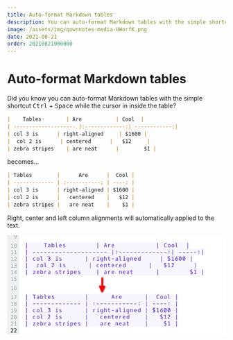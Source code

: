 ```yaml
---
title: Auto-format Markdown tables
description: You can auto-format Markdown tables with the simple shortcut.
image: /assets/img/qownnotes-media-UWorfK.png
date: 2021-08-21
order: 20210821000000
---
```


# Auto-format Markdown tables

<BlogDate v-bind:fm="$frontmatter" />

Did you know you can auto-format Markdown tables with the simple shortcut <kbd>Ctrl</kbd> + <kbd>Space</kbd> while the cursor in inside the table?

```markdown
|    Tables        | Are           | Cool  |
| -------------------- |:-------------:| ------------:|
| col 3 is      | right-aligned     | $1600 |
|  col 2 is      | centered      |   $12     |
| zebra stripes    | are neat      |        $1 |
```

becomes...

```markdown
| Tables        |      Are      |  Cool |
| ------------- | :-----------: | ----: |
| col 3 is      | right-aligned | $1600 |
| col 2 is      |   centered    |   $12 |
| zebra stripes |   are neat    |    $1 |
```

Right, center and left column alignments will automatically applied to the text.

![Markdown tables](./media/qownnotes-media-UWorfK.png)
